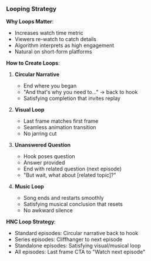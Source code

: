 ### Looping Strategy

**Why Loops Matter**:
- Increases watch time metric
- Viewers re-watch to catch details
- Algorithm interprets as high engagement
- Natural on short-form platforms

**How to Create Loops**:

1. **Circular Narrative**
   - End where you began
   - "And that's why you need to..." → back to hook
   - Satisfying completion that invites replay

2. **Visual Loop**
   - Last frame matches first frame
   - Seamless animation transition
   - No jarring cut

3. **Unanswered Question**
   - Hook poses question
   - Answer provided
   - End with related question (next episode)
   - "But wait, what about [related topic]?"

4. **Music Loop**
   - Song ends and restarts smoothly
   - Satisfying musical conclusion that resets
   - No awkward silence

**HNC Loop Strategy**:
- Standard episodes: Circular narrative back to hook
- Series episodes: Cliffhanger to next episode
- Standalone episodes: Satisfying visual/musical loop
- All episodes: Last frame CTA to "Watch next episode"
